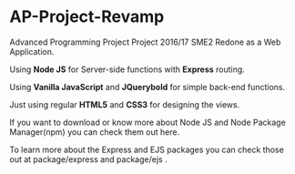 # AP-Project-Revamp
Advanced Programming Project Project 2016/17 SME2 Redone as a Web Application.  

Using **Node JS** for Server-side functions with **Express** routing.  

Using **Vanilla JavaScript** and **JQuerybold** for simple back-end functions.  

Just using regular **HTML5** and **CSS3** for designing the views.  


If you want to download or know more about Node JS and Node Package Manager(npm) you can check them out <link href= https://www.nodejs.org> here</link>.

To learn more about the Express and EJS packages you can check those out at <link href="https://www.npmjs.com/package/express"> package/express </link> and <link href="https://www.npmjs.com/package/ejs"> package/ejs </link>.

